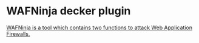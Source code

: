 # WAFNinja decker plugin

[WAFNinja is a tool which contains two functions to attack Web Application Firewalls.](https://github.com/khalilbijjou/WAFNinja)
